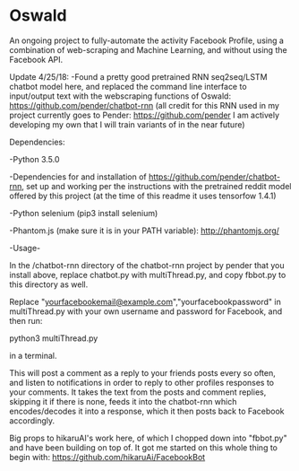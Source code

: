 # Oswald
An ongoing project to fully-automate the activity Facebook Profile, using a combination of web-scraping and Machine Learning, and without using the Facebook API.

Update 4/25/18:
-Found a pretty good pretrained RNN seq2seq/LSTM chatbot model here, and replaced the command line interface to input/output text with the webscraping functions of Oswald: https://github.com/pender/chatbot-rnn
(all credit for this RNN used in my project currently goes to Pender: https://github.com/pender I am actively developing my own that I will train variants of in the near future)



Dependencies:

-Python 3.5.0  

-Dependencies for and installation of https://github.com/pender/chatbot-rnn, set up and working per the instructions with the pretrained reddit model offered by this project (at the time of this readme it uses tensorfow 1.4.1)

-Python selenium (pip3 install selenium)

-Phantom.js (make sure it is in your PATH variable):  http://phantomjs.org/


-Usage-

In the /chatbot-rnn directory of the chatbot-rnn project by pender that you install above, replace chatbot.py with multiThread.py, and copy fbbot.py to this directory as well.

Replace "yourfacebookemail@example.com","yourfacebookpassword" in multiThread.py with your own username and password for Facebook, and then run:

  python3 multiThread.py
  
in a terminal.

This will post a comment as a reply to your friends posts every so often, and listen to notifications in order to reply to other profiles responses to your comments.  It takes the text from the posts and comment replies, skipping it if there is none, feeds it into the chatbot-rnn which encodes/decodes it into a response, which it then posts back to Facebook accordingly.

Big props to hikaruAI's work here, of which I chopped down into "fbbot.py" and have been building on top of.  It got me started on this whole thing to begin with:
https://github.com/hikaruAi/FacebookBot

